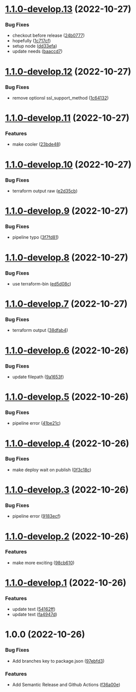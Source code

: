# [1.1.0-develop.13](https://github.com/jasonjalufka/workflow-test/compare/v1.1.0-develop.12...v1.1.0-develop.13) (2022-10-27)


### Bug Fixes

* checkout before release ([24b0777](https://github.com/jasonjalufka/workflow-test/commit/24b07770fdb53ecd77c82283984e4e1d5bf344ec))
* hopefully ([1c717cf](https://github.com/jasonjalufka/workflow-test/commit/1c717cfd095d121226b57d85225883ecd91037da))
* setup node ([dd33efa](https://github.com/jasonjalufka/workflow-test/commit/dd33efa698d02428727d3dc0863a3c0d29c91a80))
* update needs ([baaccd7](https://github.com/jasonjalufka/workflow-test/commit/baaccd786fe98e6ffcffbc0cbd9d9d152cd6ed63))

# [1.1.0-develop.12](https://github.com/jasonjalufka/workflow-test/compare/v1.1.0-develop.11...v1.1.0-develop.12) (2022-10-27)


### Bug Fixes

* remove optionsl ssl_support_method ([1c64132](https://github.com/jasonjalufka/workflow-test/commit/1c64132c5a41dd8e18066e472f62e7194c170401))

# [1.1.0-develop.11](https://github.com/jasonjalufka/workflow-test/compare/v1.1.0-develop.10...v1.1.0-develop.11) (2022-10-27)


### Features

* make cooler ([23bde48](https://github.com/jasonjalufka/workflow-test/commit/23bde488b471601bd7fe8a494170062263d7e724))

# [1.1.0-develop.10](https://github.com/jasonjalufka/workflow-test/compare/v1.1.0-develop.9...v1.1.0-develop.10) (2022-10-27)


### Bug Fixes

* terraform output raw ([e2d35cb](https://github.com/jasonjalufka/workflow-test/commit/e2d35cb1573ac3c11aab3473500303065f78fafa))

# [1.1.0-develop.9](https://github.com/jasonjalufka/workflow-test/compare/v1.1.0-develop.8...v1.1.0-develop.9) (2022-10-27)


### Bug Fixes

* pipeline typo ([3f7fd81](https://github.com/jasonjalufka/workflow-test/commit/3f7fd817fb01e3434736cab843546e6781c97465))

# [1.1.0-develop.8](https://github.com/jasonjalufka/workflow-test/compare/v1.1.0-develop.7...v1.1.0-develop.8) (2022-10-27)


### Bug Fixes

* use terraform-bin ([ed5d08c](https://github.com/jasonjalufka/workflow-test/commit/ed5d08c92bb41c3a1eed1a193b8b6f632d29b143))

# [1.1.0-develop.7](https://github.com/jasonjalufka/workflow-test/compare/v1.1.0-develop.6...v1.1.0-develop.7) (2022-10-27)


### Bug Fixes

* terraform output ([38dfab4](https://github.com/jasonjalufka/workflow-test/commit/38dfab48b7151f0fb012902fd0af24f5e4519da5))

# [1.1.0-develop.6](https://github.com/jasonjalufka/workflow-test/compare/v1.1.0-develop.5...v1.1.0-develop.6) (2022-10-26)


### Bug Fixes

* update filepath ([9a1653f](https://github.com/jasonjalufka/workflow-test/commit/9a1653faf2df0fa6f1c9ad2d53d8f3d849dd651c))

# [1.1.0-develop.5](https://github.com/jasonjalufka/workflow-test/compare/v1.1.0-develop.4...v1.1.0-develop.5) (2022-10-26)


### Bug Fixes

* pipeline error ([41be21c](https://github.com/jasonjalufka/workflow-test/commit/41be21ca215d90bc7a907215f2898ac8e63e852e))

# [1.1.0-develop.4](https://github.com/jasonjalufka/workflow-test/compare/v1.1.0-develop.3...v1.1.0-develop.4) (2022-10-26)


### Bug Fixes

* make deploy wait on publish ([0f3c18c](https://github.com/jasonjalufka/workflow-test/commit/0f3c18c417965e74312ec25c693bf18279cbed9a))

# [1.1.0-develop.3](https://github.com/jasonjalufka/workflow-test/compare/v1.1.0-develop.2...v1.1.0-develop.3) (2022-10-26)


### Bug Fixes

* pipeline error ([9183ecf](https://github.com/jasonjalufka/workflow-test/commit/9183ecf7defc8e7cd820d0942eca314b38a44f49))

# [1.1.0-develop.2](https://github.com/jasonjalufka/workflow-test/compare/v1.1.0-develop.1...v1.1.0-develop.2) (2022-10-26)


### Features

* make more exciting ([98cb610](https://github.com/jasonjalufka/workflow-test/commit/98cb6107190a7bb80f33ebacf9e1f0738ca313a6))

# [1.1.0-develop.1](https://github.com/jasonjalufka/workflow-test/compare/v1.0.0...v1.1.0-develop.1) (2022-10-26)


### Features

* update text ([54162ff](https://github.com/jasonjalufka/workflow-test/commit/54162ff5fcc049a88786fe1b2d4fc66d1c755250))
* update text ([fa4947d](https://github.com/jasonjalufka/workflow-test/commit/fa4947d0e49a4e1c89a16f260cac9074fb608269))

# 1.0.0 (2022-10-26)


### Bug Fixes

* Add branches key to package.json ([97ebfd3](https://github.com/jasonjalufka/workflow-test/commit/97ebfd3ad18ad87a5d2e08a567f559a1cb880ef7))


### Features

* Add Semantic Release and Github Actions ([f36a00e](https://github.com/jasonjalufka/workflow-test/commit/f36a00e7d12d4856e9e35786de664a2107b361fe))
